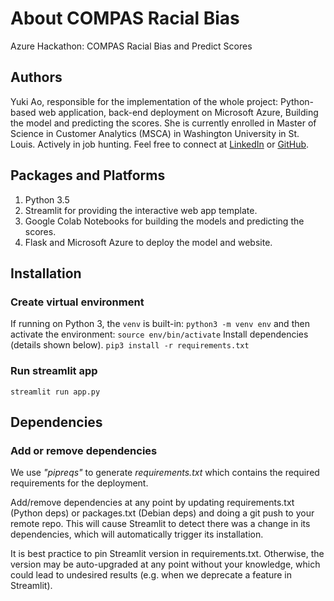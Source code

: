 # About COMPAS Racial Bias
 Azure Hackathon: COMPAS Racial Bias and Predict Scores

## Authors
Yuki Ao, responsible for the implementation of the whole project: Python-based web application, back-end deployment on Microsoft Azure, Building the model and predicting the scores. 
She is currently enrolled in Master of Science in Customer Analytics (MSCA) in Washington University in St. Louis. Actively in job hunting. Feel free to connect at [LinkedIn](https://www.linkedin.com/in/aoyingxue/) or [GitHub](https://github.com/aoyingxue). 

## Packages and Platforms
1. Python 3.5
2. Streamlit for providing the interactive web app template.
3. Google Colab Notebooks for building the models and predicting the scores.
4. Flask and Microsoft Azure to deploy the model and website.

## Installation
### Create virtual environment 
If running on Python 3, the `venv` is built-in:
`python3 -m venv env`
and then activate the environment:
`source env/bin/activate`
Install dependencies (details shown below).
`pip3 install -r requirements.txt`
### Run streamlit app
`streamlit run app.py`

## Dependencies
### Add or remove dependencies
We use *"pipreqs"* to generate *requirements.txt* which contains the required requirements for the deployment.

Add/remove dependencies at any point by updating requirements.txt (Python deps) or packages.txt (Debian deps) and doing a git push to your remote repo. This will cause Streamlit to detect there was a change in its dependencies, which will automatically trigger its installation.

It is best practice to pin Streamlit version in requirements.txt. Otherwise, the version may be auto-upgraded at any point without your knowledge, which could lead to undesired results (e.g. when we deprecate a feature in Streamlit).
